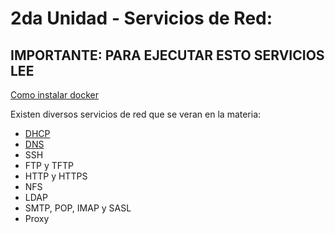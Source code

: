 # 2da Unidad - Servicios de Red:

## IMPORTANTE: PARA EJECUTAR ESTO SERVICIOS LEE 
[Como instalar docker](VirtualBox.md)

Existen diversos servicios de red que se veran en la materia:


-  [DHCP](DHCP.md)
- [DNS](DNS.md)
- SSH
- FTP y TFTP
- HTTP y HTTPS 
- NFS
- LDAP
- SMTP, POP, IMAP y SASL
- Proxy

